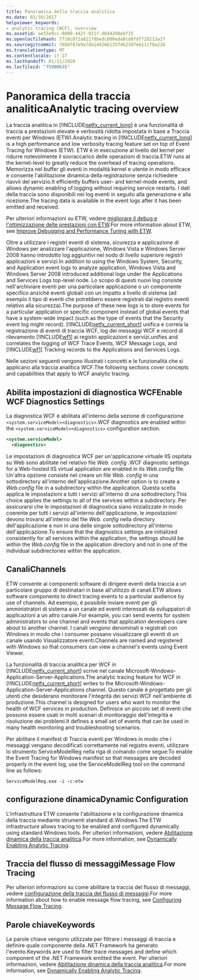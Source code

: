 ```yaml
---
title: Panoramica della traccia analitica
ms.date: 03/30/2017
helpviewer_keywords:
- analytic tracing [WCF], overview
ms.assetid: ae55e9cc-0809-442f-921f-d644290ebf15
ms.openlocfilehash: 7718c8f2a82178bedc080eda0cd0fdf728213a27
ms.sourcegitcommit: 7088f87e9a7da144266135f4b2397e611cf0a228
ms.translationtype: MT
ms.contentlocale: it-IT
ms.lasthandoff: 01/11/2020
ms.locfileid: "75900635"
---
```

# <a name="analytic-tracing-overview"></a><span data-ttu-id="5ee8d-102">Panoramica della traccia analitica</span><span class="sxs-lookup"><span data-stu-id="5ee8d-102">Analytic tracing overview</span></span>

<span data-ttu-id="5ee8d-103">La traccia analitica in [!INCLUDE[netfx_current_long](../../../../../includes/netfx-current-long-md.md)] è una funzionalità di traccia a prestazioni elevate e verbosità ridotta impostata in base a Traccia eventi per Windows (ETW).</span><span class="sxs-lookup"><span data-stu-id="5ee8d-103">Analytic tracing in [!INCLUDE[netfx_current_long](../../../../../includes/netfx-current-long-md.md)] is a high performance and low verbosity tracing feature set on top of Event Tracing for Windows (ETW).</span></span> <span data-ttu-id="5ee8d-104">ETW è in esecuzione al livello del kernel per ridurre notevolmente il sovraccarico delle operazioni di traccia.</span><span class="sxs-lookup"><span data-stu-id="5ee8d-104">ETW runs at the kernel-level to greatly reduce the overhead of tracing operations.</span></span> <span data-ttu-id="5ee8d-105">Memorizza nel buffer gli eventi in modalità kernel e utente in modo efficace e consente l'abilitazione dinamica della registrazione senza richiedere riavvii del servizio.</span><span class="sxs-lookup"><span data-stu-id="5ee8d-105">It efficiently buffers user- and kernel-mode events, and allows dynamic enabling of logging without requiring service restarts.</span></span> <span data-ttu-id="5ee8d-106">I dati della traccia sono disponibili nei log eventi in seguito alla generazione e alla ricezione.</span><span class="sxs-lookup"><span data-stu-id="5ee8d-106">The tracing data is available in the event logs after it has been emitted and received.</span></span>

<span data-ttu-id="5ee8d-107">Per ulteriori informazioni su ETW, vedere [migliorare il debug e l'ottimizzazione delle prestazioni con ETW](https://docs.microsoft.com/archive/msdn-magazine/2007/april/event-tracing-improve-debugging-and-performance-tuning-with-etw).</span><span class="sxs-lookup"><span data-stu-id="5ee8d-107">For more information about ETW, see [Improve Debugging and Performance Tuning with ETW](https://docs.microsoft.com/archive/msdn-magazine/2007/april/event-tracing-improve-debugging-and-performance-tuning-with-etw).</span></span>

 <span data-ttu-id="5ee8d-108">Oltre a utilizzare i registri eventi di sistema, sicurezza e applicazione di Windows per analizzare l'applicazione, Windows Vista e Windows Server 2008 hanno introdotto log aggiuntivi nel nodo di livello superiore registri applicazioni e servizi.</span><span class="sxs-lookup"><span data-stu-id="5ee8d-108">In addition to using the Windows System, Security, and Application event logs to analyze application, Windows Vista and Windows Server 2008 introduced additional logs under the Applications and Services Logs top-level node.</span></span> <span data-ttu-id="5ee8d-109">Lo scopo di questi nuovi log consiste nell'archiviare eventi per una particolare applicazione o un componente specifico anziché eventi globali con un impatto a livello di sistema (ad esempio il tipo di eventi che potrebbero essere registrati dal registro eventi relativo alla sicurezza).</span><span class="sxs-lookup"><span data-stu-id="5ee8d-109">The purpose of these new logs is to store events for a particular application or specific component instead of global events that have a system-wide impact (such as the type of events that the Security event log might record).</span></span> [!INCLUDE[netfx_current_short](../../../../../includes/netfx-current-short-md.md)] <span data-ttu-id="5ee8d-110">unifica e correla la registrazione di eventi di traccia WCF, log dei messaggi WCF e record di rilevamento [!INCLUDE[wf1](../../../../../includes/wf1-md.md)] ai registri applicazioni e servizi.</span><span class="sxs-lookup"><span data-stu-id="5ee8d-110">unifies and correlates the logging of WCF Trace Events, WCF Message Logs, and [!INCLUDE[wf1](../../../../../includes/wf1-md.md)] Tracking records to the Applications and Services Logs.</span></span>

<span data-ttu-id="5ee8d-111">Nelle sezioni seguenti vengono illustrati i concetti e le funzionalità che si applicano alla traccia analitica WCF.</span><span class="sxs-lookup"><span data-stu-id="5ee8d-111">The following sections cover concepts and capabilities that apply to WCF analytic tracing.</span></span>

## <a name="enable-wcf-diagnostics-settings"></a><span data-ttu-id="5ee8d-112">Abilita impostazioni di diagnostica WCF</span><span class="sxs-lookup"><span data-stu-id="5ee8d-112">Enable WCF Diagnostics Settings</span></span>

<span data-ttu-id="5ee8d-113">La diagnostica WCF è abilitata all'interno della sezione di configurazione `<system.serviceModel><diagnostics>`.</span><span class="sxs-lookup"><span data-stu-id="5ee8d-113">WCF diagnostics are enabled within the `<system.serviceModel><diagnostics>` configuration section.</span></span>

```xml
<system.serviceModel>
  <diagnostics>
```

<span data-ttu-id="5ee8d-114">Le impostazioni di diagnostica WCF per un'applicazione virtuale IIS ospitata su Web sono abilitate nel relativo file *Web. config* .</span><span class="sxs-lookup"><span data-stu-id="5ee8d-114">WCF diagnostic settings for a Web-hosted IIS virtual application are enabled in its *Web.config* file.</span></span> <span data-ttu-id="5ee8d-115">Un'altra opzione consiste nel creare un file *Web. config* in una sottodirectory all'interno dell'applicazione.</span><span class="sxs-lookup"><span data-stu-id="5ee8d-115">Another option is to create a *Web.config* file in a subdirectory within the application.</span></span> <span data-ttu-id="5ee8d-116">Questa scelta applica le impostazioni a tutti i servizi all'interno di una sottodirectory.</span><span class="sxs-lookup"><span data-stu-id="5ee8d-116">This choice applies the settings to all of the services within a subdirectory.</span></span> <span data-ttu-id="5ee8d-117">Per assicurarsi che le impostazioni di diagnostica siano inizializzate in modo coerente per tutti i servizi all'interno dell'applicazione, le impostazioni devono trovarsi all'interno del file *Web. config* nella directory dell'applicazione e non in una delle singole sottodirectory all'interno dell'applicazione.</span><span class="sxs-lookup"><span data-stu-id="5ee8d-117">To ensure that the diagnostics settings are initialized consistently for all services within the application, the settings should be within the *Web.config* file in the application directory and not in one of the individual subdirectories within the application.</span></span>

## <a name="channels"></a><span data-ttu-id="5ee8d-118">Canali</span><span class="sxs-lookup"><span data-stu-id="5ee8d-118">Channels</span></span>

<span data-ttu-id="5ee8d-119">ETW consente ai componenti software di dirigere eventi della traccia a un particolare gruppo di destinatari in base all'utilizzo di canali.</span><span class="sxs-lookup"><span data-stu-id="5ee8d-119">ETW allows software components to direct tracing events to a particular audience by use of channels.</span></span> <span data-ttu-id="5ee8d-120">Ad esempio, è possibile inviare eventi per gli amministratori di sistema a un canale ed eventi interessati da sviluppatori di applicazioni a un altro canale.</span><span class="sxs-lookup"><span data-stu-id="5ee8d-120">For example, you can send events for system administrators to one channel and events that application developers care about to another channel.</span></span> <span data-ttu-id="5ee8d-121">I canali vengono denominati e registrati con Windows in modo che i consumer possano visualizzare gli eventi di un canale usando Visualizzatore eventi.</span><span class="sxs-lookup"><span data-stu-id="5ee8d-121">Channels are named and registered with Windows so that consumers can view a channel's events using Event Viewer.</span></span>

 <span data-ttu-id="5ee8d-122">La funzionalità di traccia analitica per WCF in [!INCLUDE[netfx_current_short](../../../../../includes/netfx-current-short-md.md)] scrive nel canale Microsoft-Windows-Application-Server-Applications.</span><span class="sxs-lookup"><span data-stu-id="5ee8d-122">The analytic tracing feature for WCF in [!INCLUDE[netfx_current_short](../../../../../includes/netfx-current-short-md.md)] writes to the Microsoft-Windows-Application-Server-Applications channel.</span></span> <span data-ttu-id="5ee8d-123">Questo canale è progettato per gli utenti che desiderano monitorare l'integrità dei servizi WCF nell'ambiente di produzione.</span><span class="sxs-lookup"><span data-stu-id="5ee8d-123">This channel is designed for users who want to monitor the health of WCF services in production.</span></span> <span data-ttu-id="5ee8d-124">Definisce un piccolo set di eventi che possono essere usati in molti scenari di monitoraggio dell'integrità e risoluzione dei problemi.</span><span class="sxs-lookup"><span data-stu-id="5ee8d-124">It defines a small set of events that can be used in many health monitoring and troubleshooting scenarios.</span></span>

 <span data-ttu-id="5ee8d-125">Per abilitare il manifest di Traccia eventi per Windows in modo che i messaggi vengano decodificati correttamente nel registro eventi, utilizzare lo strumento ServiceModelReg nella riga di comando come segue:</span><span class="sxs-lookup"><span data-stu-id="5ee8d-125">To enable the Event Tracing for Windows manifest so that messages are decoded properly in the event log, use the ServiceModelReg tool on the command line as follows:</span></span>

 `ServiceModelReg.exe -i -c:etw`

## <a name="dynamic-configuration"></a><span data-ttu-id="5ee8d-126">configurazione dinamica</span><span class="sxs-lookup"><span data-stu-id="5ee8d-126">Dynamic Configuration</span></span>

<span data-ttu-id="5ee8d-127">L'infrastruttura ETW consente l'abilitazione e la configurazione dinamica della traccia mediante strumenti standard di Windows.</span><span class="sxs-lookup"><span data-stu-id="5ee8d-127">The ETW infrastructure allows tracing to be enabled and configured dynamically using standard Windows tools.</span></span> <span data-ttu-id="5ee8d-128">Per ulteriori informazioni, vedere [Abilitazione dinamica della traccia analitica](dynamically-enabling-analytic-tracing.md).</span><span class="sxs-lookup"><span data-stu-id="5ee8d-128">For more information, see [Dynamically Enabling Analytic Tracing](dynamically-enabling-analytic-tracing.md).</span></span>

## <a name="message-flow-tracing"></a><span data-ttu-id="5ee8d-129">Traccia del flusso di messaggi</span><span class="sxs-lookup"><span data-stu-id="5ee8d-129">Message Flow Tracing</span></span>

<span data-ttu-id="5ee8d-130">Per ulteriori informazioni su come abilitare la traccia del flusso di messaggi, vedere [configurazione della traccia del flusso di messaggi](configuring-message-flow-tracing.md).</span><span class="sxs-lookup"><span data-stu-id="5ee8d-130">For more information about how to enable message flow tracing, see [Configuring Message Flow Tracing](configuring-message-flow-tracing.md).</span></span>

## <a name="keywords"></a><span data-ttu-id="5ee8d-131">Parole chiave</span><span class="sxs-lookup"><span data-stu-id="5ee8d-131">Keywords</span></span>

<span data-ttu-id="5ee8d-132">Le parole chiave vengono utilizzate per filtrare i messaggi di traccia e definire quale componente della .NET Framework ha generato l'evento.</span><span class="sxs-lookup"><span data-stu-id="5ee8d-132">Keywords are used to filter trace messages and define which component of the .NET Framework emitted the event.</span></span> <span data-ttu-id="5ee8d-133">Per ulteriori informazioni, vedere [Abilitazione dinamica della traccia analitica](dynamically-enabling-analytic-tracing.md).</span><span class="sxs-lookup"><span data-stu-id="5ee8d-133">For more information, see [Dynamically Enabling Analytic Tracing](dynamically-enabling-analytic-tracing.md).</span></span>
